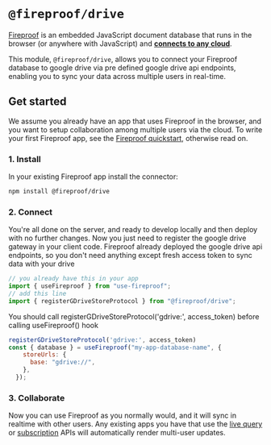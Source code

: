 
# `@fireproof/drive`

[Fireproof](https://use-fireproof.com) is an embedded JavaScript document database that runs in the browser (or anywhere with JavaScript) and **[connects to any cloud](https://www.npmjs.com/package/@fireproof/connect)**.

This module, `@fireproof/drive`, allows you to connect your Fireproof database to google drive via pre defined google drive api endpoints, enabling you to sync your data across multiple users in real-time.

## Get started

We assume you already have an app that uses Fireproof in the browser, and you want to setup collaboration among multiple users via the cloud. To write your first Fireproof app, see the [Fireproof quickstart](https://use-fireproof.com/docs/react-tutorial), otherwise read on.

### 1. Install

In your existing Fireproof app install the connector:

```sh
npm install @fireproof/drive
```

### 2. Connect

You're all done on the server, and ready to develop locally and then deploy with no further changes. Now you just need to register the google drive gateway in your client code. Fireproof already deployed the google drive api endpoints, so you don't need anything except fresh access token to sync data with your drive

```js
// you already have this in your app
import { useFireproof } from "use-fireproof";
// add this line
import { registerGDriveStoreProtocol } from "@fireproof/drive";
```

You should call registerGDriveStoreProtocol('gdrive:', access_token) before calling useFireproof() hook

```js
registerGDriveStoreProtocol('gdrive:', access_token)
const { database } = useFireproof("my-app-database-name", {
    storeUrls: {
      base: "gdrive://",
    },
  });
```

### 3. Collaborate

Now you can use Fireproof as you normally would, and it will sync in realtime with other users. Any existing apps you have that use the [live query](https://use-fireproof.com/docs/react-hooks/use-live-query) or [subscription](https://use-fireproof.com/docs/database-api/database#subscribe) APIs will automatically render multi-user updates.
